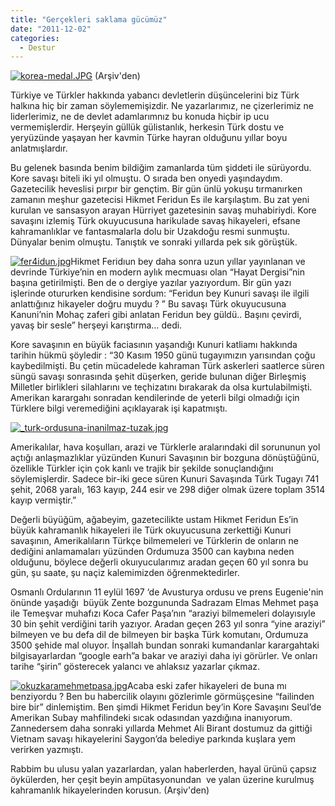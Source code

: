 ```yaml
---
title: "Gerçekleri saklama gücümüz"
date: "2011-12-02"
categories: 
  - Destur
---
```


[![korea-medal.JPG](/uploads/2011/12/korea-medal.JPG)](/uploads/2011/12/korea-medal.jpg "korea-medal.JPG") (Arşiv'den)

Türkiye ve Türkler hakkında yabancı devletlerin düşüncelerini biz Türk halkına hiç bir zaman söylememişizdir. Ne yazarlarımız, ne çizerlerimiz ne liderlerimiz, ne de devlet adamlarımnız bu konuda hiçbir ip ucu vermemişlerdir. Herşeyin güllük gülistanlık, herkesin Türk dostu ve yeryüzünde yaşayan her kavmin Türke hayran olduğunu yıllar boyu anlatmışlardır.

Bu gelenek basında benim bildiğim zamanlarda tüm şiddeti ile sürüyordu. Kore savaşı biteli iki yıl olmuştu. O sırada ben onyedi yaşındaydım. Gazetecilik heveslisi pırpır bir gençtim. Bir gün ünlü yokuşu tırmanırken zamanın meşhur gazetecisi Hikmet Feridun Es ile karşılaştım. Bu zat yeni kurulan ve sansasyon arayan Hürriyet gazetesinin savaş muhabiriydi. Kore savaşını izlemiş Türk okuyucusuna harikulade savaş hikayeleri, efsane kahramanlıklar ve fantasmalarla dolu bir Uzakdoğu resmi sunmuştu. Dünyalar benim olmuştu. Tanıştık ve sonraki yıllarda pek sık görüştük.

[![fer4idun.jpg](/uploads/2011/12/fer4idun.jpg)](/uploads/2011/12/fer4idun.jpg "fer4idun.jpg")Hikmet Feridıun bey daha sonra uzun yıllar yayınlanan ve devrinde Türkiye’nin en modern aylık mecmuası olan “Hayat Dergisi”nin başına getirilmişti. Ben de o dergiye yazılar yazıyordum. Bir gün yazı işlerinde otururken kendisine sordum: “Feridun bey Kunuri savaşı ile ilgili anlattığınız hikayeler doğru muydu ? ” Bu savaşı Türk okuyucusuna Kanuni’nin Mohaç zaferi gibi anlatan Feridun bey güldü.. Başını çevirdi, yavaş bir sesle” herşeyi karıştırma… dedi.

Kore savaşının en büyük faciasının yaşandığı Kunuri katliamı hakkında tarihin hükmü şöyledir : “30 Kasım 1950 günü tugayımızın yarısından çoğu kaybedilmişti. Bu çetin mücadelede kahraman Türk askerleri saatlerce süren süngü savaşı sonrasında şehit düşerken, geride bulunan diğer Birleşmiş Milletler birlikleri silahlarını ve teçhizatını bırakarak da olsa kurtulabilmişti. Amerikan karargahı sonradan kendilerinde de yeterli bilgi olmadığı için Türklere bilgi veremediğini açıklayarak işi kapatmıştı.

[![_turk-ordusuna-inanilmaz-tuzak.jpg](/uploads/2011/12/turk-ordusuna-inanilmaz-tuzak.jpg)](/uploads/2011/12/turk-ordusuna-inanilmaz-tuzak.jpg "_turk-ordusuna-inanilmaz-tuzak.jpg")

Amerikalılar, hava koşulları, arazi ve Türklerle aralarındaki dil sorununun yol açtığı anlaşmazlıklar yüzünden Kunuri Savaşının bir bozguna dönüştüğünü, özellikle Türkler için çok kanlı ve trajik bir şekilde sonuçlandığını söylemişlerdir. Sadece bir-iki gece süren Kunuri Savaşında Türk Tugayı 741 şehit, 2068 yaralı, 163 kayıp, 244 esir ve 298 diğer olmak üzere toplam 3514 kayıp vermiştir.”

Değerli büyüğüm, ağabeyim, gazetecilikte ustam Hikmet Feridun Es’in büyük kahramanlık hikayeleri ile Türk okuyucusuna zerkettiği Kunuri savaşının, Amerikalıların Türkçe bilmemeleri ve Türklerin de onların ne dediğini anlamamaları yüzünden Ordumuza 3500 can kaybına neden olduğunu, böylece değerli okuıyucularımız aradan geçen 60 yıl sonra bu gün, şu saate, şu naçiz kalemimizden öğrenmektedirler.

Osmanlı Ordularının 11 eylül 1697 ‘de Avusturya ordusu ve prens Eugenie'nin önünde yaşadığı  büyük Zente bozgununda Sadrazam Elmas Mehmet paşa ile Temeşvar muhafızı Koca Cafer Paşa’nın “araziyi bilmemeleri dolayısıyle 30 bin şehit verdiğini tarih yazıyor. Aradan geçen 263 yıl sonra “yine araziyi” bilmeyen ve bu defa dil de bilmeyen bir başka Türk komutanı, Ordumuza 3500 şehide mal oluyor. İnşallah bundan sonraki kumandanlar karargahtaki bilgisayarlardan “google earh”a bakar ve araziyi daha iyi görürler. Ve onları tarihe “şirin” gösterecek yalancı ve ahlaksız yazarlar çıkmaz.

[![okuzkaramehmetpasa.jpg](/uploads/2011/12/okuzkaramehmetpasa.jpg)](/uploads/2011/12/okuzkaramehmetpasa.jpg "okuzkaramehmetpasa.jpg")Acaba eski zafer hikayeleri de buna mı benziyordu ? Ben bu habercilik olayını gözlerimle görmüşçesine “failinden bire bir” dinlemiştim. Ben şimdi Hikmet Feridun bey’in Kore Savaşını Seul’de Amerikan Subay mahfilindeki sıcak odasından yazdığına inanıyorum. Zannedersem daha sonraki yıllarda Mehmet Ali Birant dostumuz da gittiği Vietnam savaşı hikayelerini Saygon’da belediye parkında kuşlara yem verirken yazmıştı.

Rabbim bu ulusu yalan yazarlardan, yalan haberlerden, hayal ürünü çapsız öykülerden, her çeşit beyin ampütasyonundan  ve yalan üzerine kurulmuş kahramanlık hikayelerinden korusun. (Arşiv'den)
